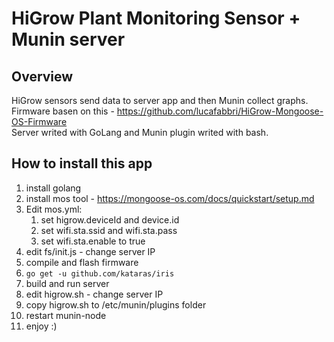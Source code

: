 # HiGrow Plant Monitoring Sensor + Munin server

## Overview

HiGrow sensors send data to server app and then Munin collect graphs.  
Firmware basen on this - https://github.com/lucafabbri/HiGrow-Mongoose-OS-Firmware  
Server writed with GoLang and Munin plugin writed with bash.  

## How to install this app

1) install golang
2) install mos tool - https://mongoose-os.com/docs/quickstart/setup.md
3) Edit mos.yml:
	1) set higrow.deviceId and device.id
	2) set wifi.sta.ssid and wifi.sta.pass
	3) set wifi.sta.enable to true
4) edit fs/init.js - change server IP
5) compile and flash firmware
6) `go get -u github.com/kataras/iris`
7) build and run server
8) edit higrow.sh - change server IP
9) copy higrow.sh to /etc/munin/plugins folder
10) restart munin-node
11) enjoy :)


